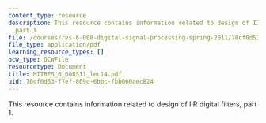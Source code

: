 ```yaml
---
content_type: resource
description: This resource contains information related to design of IIR digital filters,
  part 1.
file: /courses/res-6-008-digital-signal-processing-spring-2011/70cf0d53f7ef869c6bbcfbb060aec824_MITRES_6_008S11_lec14.pdf
file_type: application/pdf
learning_resource_types: []
ocw_type: OCWFile
resourcetype: Document
title: MITRES_6_008S11_lec14.pdf
uid: 70cf0d53-f7ef-869c-6bbc-fbb060aec824
---
```

This resource contains information related to design of IIR digital filters, part 1.

